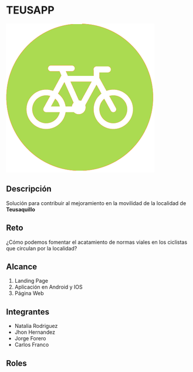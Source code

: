 # TEUSAPP
![Teusapp Logo](https://github.com/carfra/PersonalDevelopment/blob/master/Logo2.png)
## Descripción
Solución para contribuir al mejoramiento en la movilidad de la localidad de **Teusaquillo**
## Reto
¿Cómo podemos fomentar el acatamiento de normas viales en los ciclistas que circulan por la localidad?
## Alcance
1. Landing Page
1. Aplicación en Android y IOS
1. Página Web
## Integrantes
* Natalia Rodriguez
* Jhon Hernandez
* Jorge Forero
* Carlos Franco
## Roles
